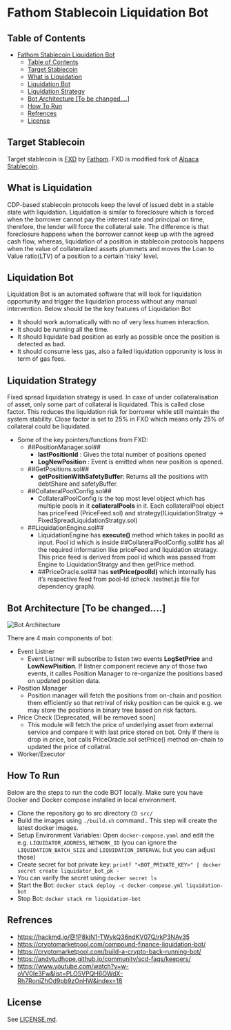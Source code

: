 # Fathom Stablecoin Liquidation Bot

## Table of Contents

- [Fathom Stablecoin Liquidation Bot](#fathom-stablecoin-liquidation-bot)
  - [Table of Contents](#table-of-contents)
  - [Target Stablecoin](#target-stablecoin)
  - [What is Liquidation](#what-is-liquidation)
  - [Liquidation Bot](#liquidation-bot)
  - [Liquidation Strategy](#liquidation-strategy)
  - [Bot Architecture \[To be changed....\]](#bot-architecture-to-be-changed)
  - [How To Run](#how-to-run)
  - [Refrences](#refrences)
  - [License](#license)

## Target Stablecoin

Target stablecoin is [FXD](https://github.com/Into-the-Fathom/fathom-stablecoin-smart-contracts) by [Fathom](fathom.fi).
FXD is modified fork of [Alpaca Stablecoin](https://github.com/alpaca-finance/alpaca-stablecoin).

## What is Liquidation
CDP-based stablecoin protocols keep the level of issued debt in a stable state with liquidation. Liquidation is similar to foreclosure which is forced when the borrower cannot pay the interest rate and principal on time, therefore, the lender will force the collateral sale. The difference is that foreclosure happens when the borrower cannot keep up with the agreed cash flow, whereas, liquidation of a position in stablecoin protocols happens when the value of collateralized assets plummets and moves the Loan to Value ratio(LTV) of a position to a certain ‘risky’ level.

## Liquidation Bot
Liquidation Bot is an automated software that will look for liquidation opportunity and trigger the liquidation process without any manual intervention. Below should be the key features of Liquidation Bot
- It should work automatically with no of very less humen interaction.
- It should be running all the time.
- It should liquidate bad position as early as possible once the position is detected as bad.
- It should consume less gas, also a failed liquidation opporunity is loss in term of gas fees.

## Liquidation Strategy
Fixed spread liquidation strategy is used. In case of under collateralisation of asset, only some part of collateral is liquidated. This is called close factor. This reduces the liquidation risk for borrower while still maintain the system stability. Close factor is set to 25% in FXD which means only 25% of collateral could be liquidated.

- Some of the key pointers/functions from FXD:
    - ##PositionManager.sol##
        - **lastPositionId** : Gives the total number of positions opened
        - **LogNewPosition** : Event is emitted when new position is opened.
    - ##GetPositions.sol##
        - **getPositionWithSafetyBuffer**: Returns all the positions with debtShare and safetyBuffer.
    - ##CollateralPoolConfig.sol##
        -  CollateralPoolConfig is the top most level object which has multiple pools in it **collateralPools** in it. Each collateralPool object has priceFeed (PriceFeed.sol) and strategy(ILiquidationStratgy -> FixedSpreadLiquidationStratgy.sol)
    - ##LiquidationEngine.sol##
	    -  LiquidationEngine has **execute()** method which takes in poolId as input. Pool id which is inside ##CollateralPoolConfig.sol## has all the required information like priceFeed and liquidation stratagy. This price feed is derived from pool id which was passed from Engine to LiquidationStratgy and then getPrice method.
	    -  ##PriceOracle.sol## has **setPrice(poolId)** which internally has it’s respective feed from pool-Id (check .testnet.js file for dependency graph). 

## Bot Architecture [To be changed....]
![Bot Architecture](./liquidation-bot/design-docs/liquidation_bot_v1.0.jpg?raw=true "Liquidator Bot")

There are 4 main components of bot:
- Event Listner
    - Event Listner will subscribe to listen two events **LogSetPrice** and **LowNewPisition**. If listner component recieve any of those two events, it calles Position Manager to re-organize the positions based on updated position data.
- Position Manager
    - Position manager will fetch the positions from on-chain and position them efficiently so that retrival of risky position can be quick e.g. we may store the positions in binary tree based on risk factors. 
- Price Check [Deprecated, will be removed soon]
    - This module will fetch the price of underlying asset from external service and compare it with last price stored on bot. Only If there is drop in price, bot calls PriceOracle.sol setPrice() method on-chain to updated the price of collatral.
- Worker/Executor

## How To Run
Below are the steps to run the code BOT locally. Make sure you have Docker and Docker compose installed in local environment.
- Clone the repository go to src directory `CD src/`
- Build the images using `./build.sh` command.. This step will create the latest docker images.
- Setup Environment Variables: Open `docker-compose.yaml` and edit the e.g. `LIQUIDATOR_ADDRESS`, `NETWORK_ID` (you can ignore the `LIQUIDATION_BATCH_SIZE` and `LIQUIDATION_INTERVAL` but you can adjust those) 
- Create secret for bot private key: `printf "<BOT_PRIVATE_KEY>" | docker secret create liquidator_bot_pk -`
- You can varify the secret using `docker secret ls` 
- Start the Bot: `docker stack deploy -c docker-compose.yml liquidation-bot`
- Stop Bot: `docker stack rm liquidation-bot`


## Refrences
 - https://hackmd.io/@1P8kjN1-TWykQ36ndKV07Q/rkP3NAv35
 - https://cryptomarketpool.com/compound-finance-liquidation-bot/
 - https://cryptomarketpool.com/build-a-crypto-back-running-bot/
 - https://andytudhope.github.io/community/scd-faqs/keepers/
 - https://www.youtube.com/watch?v=w-oVV0Ie3Fw&list=PLO5VPQH6OWdX-Rh7RonjZhOd9pb9zOnHW&index=18

## License

See [LICENSE.md](./LICENSE.md).
